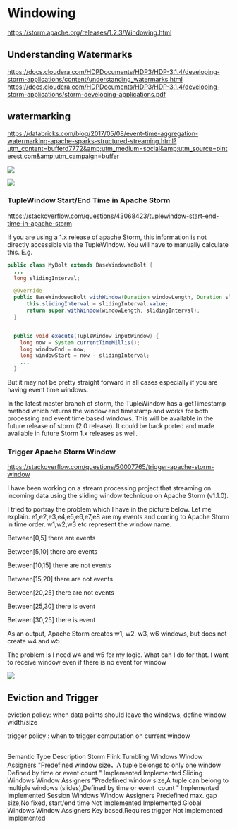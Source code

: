 
# Windowing 

https://storm.apache.org/releases/1.2.3/Windowing.html


## Understanding Watermarks

https://docs.cloudera.com/HDPDocuments/HDP3/HDP-3.1.4/developing-storm-applications/content/understanding_watermarks.html
https://docs.cloudera.com/HDPDocuments/HDP3/HDP-3.1.4/developing-storm-applications/storm-developing-applications.pdf




## watermarking

https://databricks.com/blog/2017/05/08/event-time-aggregation-watermarking-apache-sparks-structured-streaming.html?utm_content=bufferd7772&amp;utm_medium=social&amp;utm_source=pinterest.com&amp;utm_campaign=buffer

![](https://databricks.com/wp-content/uploads/2017/05/mapping-of-event-time-to-5-min-tumbling-windows.png)


![](https://databricks.com/wp-content/uploads/2017/05/mapping-of-event-time-to-overlapping-windows-of-length-10-mins-and-sliding-interval-5-mins.png)




### TupleWindow Start/End Time in Apache Storm

https://stackoverflow.com/questions/43068423/tuplewindow-start-end-time-in-apache-storm



If you are using a 1.x release of apache Storm, this information is not directly accessible via the TupleWindow. You will have to manually calculate this. E.g.
```JAVA
public class MyBolt extends BaseWindowedBolt {
  ...
  long slidingInterval;

  @Override
  public BaseWindowedBolt withWindow(Duration windowLength, Duration slidingInterval) {
      this.slidingInterval = slidingInterval.value;
      return super.withWindow(windowLength, slidingInterval);
  }


  public void execute(TupleWindow inputWindow) {
    long now = System.currentTimeMillis();
    long windowEnd = now;
    long windowStart = now - slidingInterval;
    ...
  }
```
But it may not be pretty straight forward in all cases especially if you are having event time windows.

In the latest master branch of storm, the TupleWindow has a getTimestamp method which returns the window end timestamp and works for both processing and event time based windows. This will be available in the future release of storm (2.0 release). It could be back ported and made available in future Storm 1.x releases as well.


### Trigger Apache Storm Window
https://stackoverflow.com/questions/50007765/trigger-apache-storm-window


I have been working on a stream processing project that streaming on incoming data using the sliding window technique on Apache Storm (v1.1.0).

I tried to portray the problem which I have in the picture below. Let me explain. e1,e2,e3,e4,e5,e6,e7,e8 are my events and coming to Apache Storm in time order. w1,w2,w3 etc represent the window name.

Between[0,5] there are events

Between[5,10] there are events

Between[10,15] there are not events

Between[15,20] there are not events

Between[20,25] there are not events

Between[25,30] there is event

Between[30,25] there is event

As an output, Apache Storm creates w1, w2, w3, w6 windows, but does not create w4 and w5

The problem is I need w4 and w5 for my logic. What can I do for that. I want to receive window even if there is no event for window

![](https://i.stack.imgur.com/vFVqv.jpg)

## Eviction and Trigger

eviction policy: when data points should  leave the windows, define window width/size

trigger policy : when to trigger computation on current window

## 

Semantic	Type	Description	Storm	Flink
Tumbling Windows	Window Assigners	"Predefined window size，A tuple belongs to only one window
Defined by time or event count
"	Implemented	Implemented
Sliding Windows	Window Assigners	"Predefined window size,A tuple can belong to multiple windows (slides),Defined by time or event  count
"	Implemented	Implemented
Session Windows	Window Assigners	Predefined max. gap size,No fixed, start/end time	Not Implemented	Implemented
Global Windows	Window Assigners	Key based,Requires trigger	Not Implemented	Implemented

